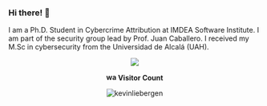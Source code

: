 ### Hi there! 👋

I am a Ph.D. Student in Cybercrime Attribution at IMDEA Software Institute. I am part of the security group lead by Prof. Juan Caballero. I received my M.Sc in cybersecurity from the Universidad de Alcalá (UAH).


<p align="center">
  <img src="https://github-readme-stats.vercel.app/api?username=kevinliebergen&count_private=true&show_icons=true&theme=radical">
</p>

 <p align="center"> <b> <img src="https://github.com/FortAwesome/Font-Awesome/blob/6.x/svgs/regular/eye.svg" title="watching" alt="watching" width="20" height="15"> Visitor Count </b> </p>
 <div align="center">
 <img src="https://profile-counter.glitch.me/{kevinliebergen}/count.svg" alt="kevinliebergen" />
</div>


<!--
- [AvClass](https://github.com/malicialab/avclass) contributor
- 📫 How to reach me: [Linkedin](https://www.linkedin.com/in/kevin-van-liebergen-avila/)

[![Top Langs](https://github-readme-stats.vercel.app/api/top-langs/?username=kevinliebergen&theme=radical&layout=compact)](https://github.com/anuraghazra/github-readme-stats)
-->

<!--
**KevinLiebergen/kevinliebergen** is a ✨ _special_ ✨ repository because its `README.md` (this file) appears on your GitHub profile.

Here are some ideas to get you started:

- 🔭 I’m currently working on ...
- 🌱 I’m currently learning ...
- 👯 I’m looking to collaborate on ...
- 🤔 I’m looking for help with ...
- 💬 Ask me about ...
- 📫 How to reach me: ...
- 😄 Pronouns: ...
- ⚡ Fun fact: ...
-->
